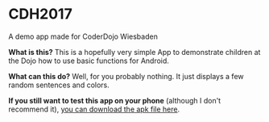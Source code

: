 # CDH2017
A demo app made for CoderDojo Wiesbaden

**What is this?**
This is a hopefully very simple App to demonstrate children at the Dojo how to use basic functions for Android.

**What can this do?**
Well, for you probably nothing. It just displays a few random sentences and colors. 

**If you still want to test this app on your phone** (although I don't recommend it), [you can download the apk file here](https://github.com/koenidv/CDH2017/releases/download/ONE/app.apk).
